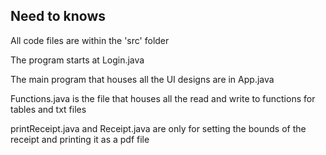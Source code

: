 ## Need to knows

All code files are within the 'src' folder

The program starts at Login.java 

The main program that houses all the UI designs are in App.java

Functions.java is the file that houses all the read and write to functions for tables and txt files

printReceipt.java and Receipt.java are only for setting the bounds of the receipt and printing it as a pdf file
